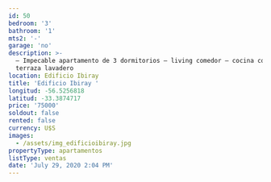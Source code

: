 ```yaml
---
id: 50
bedroom: '3'
bathroom: '1'
mts2: '-'
garage: 'no'
description: >-
  – Impecable apartamento de 3 dormitorios – living comedor – cocina comedor –
  terraza lavadero
location: Edificio Ibiray
title: 'Edificio Ibiray '
longitud: -56.5256818
latitud: -33.3874717
price: '75000'
soldout: false
rented: false
currency: U$S
images:
  - /assets/img_edificioibiray.jpg
propertyType: apartamentos
listType: ventas
date: 'July 29, 2020 2:04 PM'
---
```


